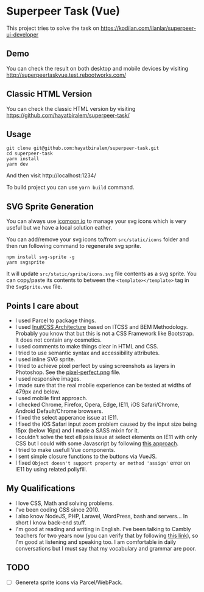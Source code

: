 # Superpeer Task (Vue)

This project tries to solve the task on https://kodilan.com/ilanlar/superpeer-ui-developer

## Demo

You can check the result on both desktop and mobile devices by visiting http://superpeertaskvue.test.rebootworks.com/

## Classic HTML Version

You can check the classic HTML version by visiting https://github.com/hayatbiralem/superpeer-task/

## Usage

```
git clone git@github.com:hayatbiralem/superpeer-task.git
cd superpeer-task
yarn install
yarn dev
```

And then visit http://localhost:1234/

To build project you can use `yarn build` command.

## SVG Sprite Generation

You can always use [icomoon.io](https://icomoon.io/app) to manage your svg icons which is very useful but we have a local solution eather.

You can add/remove your svg icons to/from `src/static/icons` folder and then run following command to regenerate svg sprite.

```
npm install svg-sprite -g
yarn svgsprite
```

It will update `src/static/sprite/icons.svg` file contents as a svg sprite. You can copy/paste its contents to between the `<template></template>` tag in the `SvgSprite.vue` file.

## Points I care about

- I used Parcel to package things.
- I used [InuitCSS Architecture](https://github.com/inuitcss/inuitcss) based on ITCSS and BEM Methodology. Probably you know that but this is not a CSS Framework like Bootstrap. It does not contain any cosmetics.
- I used comments to make things clear in HTML and CSS.
- I tried to use semantic syntax and accessibility attributes.
- I used inline SVG sprite.
- I tried to achieve pixel perfect by using screenshots as layers in Photoshop. See the [pixel-perfect.png](pixel-perfect.png) file.
- I used responsive images.
- I made sure that the real mobile experience can be tested at widths of 479px and below.
- I used mobile first approach.
- I checked Chrome, Firefox, Opera, Edge, IE11, iOS Safari/Chrome, Android Default/Chrome browsers.
- I fixed the select apperance issue at IE11.
- I fixed the iOS Safari input zoom problem caused by the input size being 15px (below 16px) and I made a SASS mixin for it.
- I couldn't solve the text ellipsis issue at select elements on IE11 with only CSS but I could with some Javascript by following [this approach](https://nikitahl.com/text-overflow-ellipsis-on-select-tag/).
- I tried to make usefull Vue components.
- I sent simple closure functions to the buttons via VueJS.
- I fixed `Object doesn't support property or method 'assign'` error on IE11 by using related pollyfill.

## My Qualifications

- I love CSS, Math and solving problems.
- I've been coding CSS since 2010.
- I also know NodeJS, PHP, Laravel, WordPress, bash and servers... In short I know back-end stuff.
- I'm good at reading and writing in English. I've been talking to Cambly teachers for two years now (you can verify that by following [this link](https://www.cambly.com/en/certificate/verify/f8478219)), so I'm good at listening and speaking too. I am comfortable in daily conversations but I must say that my vocabulary and grammar are poor.

## TODO

- [ ] Genereta sprite icons via Parcel/WebPack.
